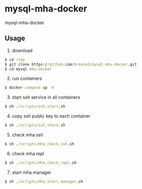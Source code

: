 # mysql-mha-docker
mysql-mha-docker

## Usage

1. download
```cmd
$ cd /tmp
$ git clone https://github.com/breeze2/mysql-mha-docker.git
$ cd mysql-mha-docker

```

2. run containers
```cmd
$ docker-compose up -d

```

3. start ssh service in all containers
```cmd
$ sh ./scripts/ssh_start.sh 

```

4. copy ssh public key to each container
```cmd
$ sh ./scripts/ssh_share.sh 

```

5. check mha ssh
```cmd
$ sh ./scripts/mha_check_ssh.sh

```

6. check mha repl
```cmd
$ sh ./scripts/mha_check_repl.sh

```

7. start mha manager
```cmd
$ sh ./scripts/mha_start_manager.sh

```
